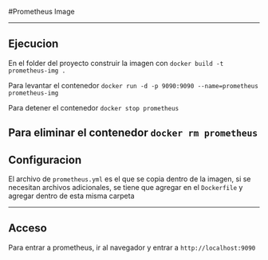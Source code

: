 #Prometheus Image

---

## Ejecucion
En el folder del proyecto construir la imagen con `docker build -t prometheus-img .`

Para levantar el contenedor `docker run -d -p 9090:9090 --name=prometheus prometheus-img`

Para detener el contenedor `docker stop prometheus`

Para eliminar el contenedor `docker rm prometheus`
---
## Configuracion

El archivo de `prometheus.yml` es el que se copia dentro de la imagen, si se necesitan archivos
adicionales, se tiene que agregar en el `Dockerfile` y agregar dentro de esta misma carpeta

---
## Acceso

Para entrar a prometheus, ir al navegador y entrar a `http://localhost:9090`
